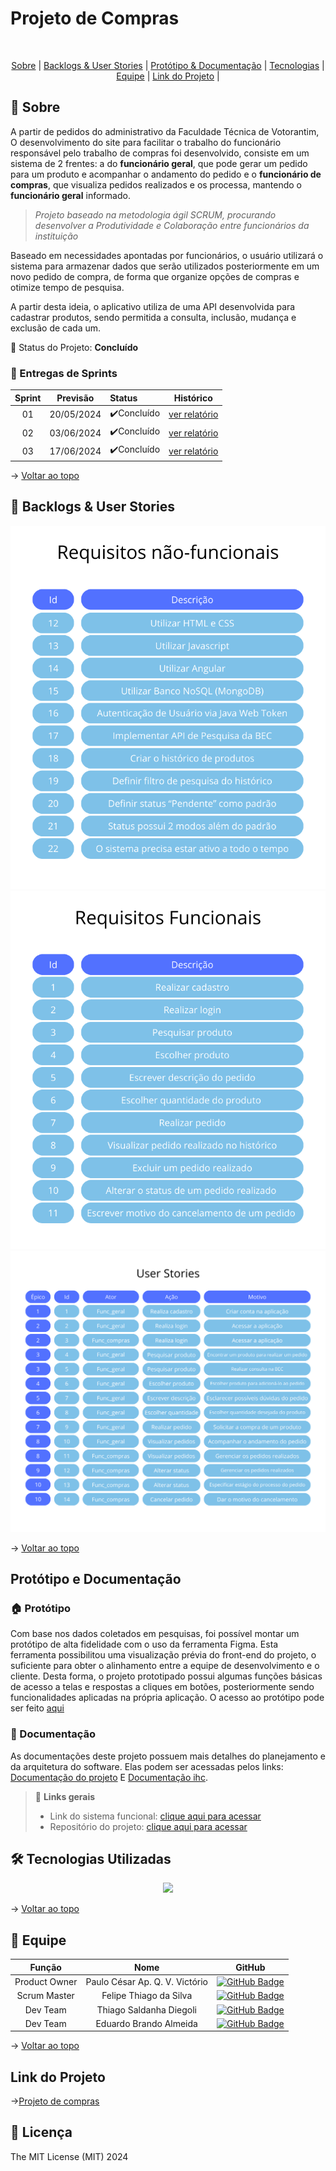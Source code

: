 # Projeto de Compras 
<br id="topo">
<p align="center">
    <a href="#sobre">Sobre</a>  |  
    <a href="#backlogs">Backlogs & User Stories</a>  |
    <a href="#prototipo">Protótipo & Documentação</a>  |  
    <a href="#tecnologias">Tecnologias</a>  |  
    <a href="#equipe">Equipe</a>  |
    <a href="#link">Link do Projeto</a>  | 
    
</p>

<span id="sobre">

## :bookmark_tabs: Sobre
A partir de pedidos do administrativo da Faculdade Técnica de Votorantim, O desenvolvimento do site para facilitar o trabalho do funcionário responsável pelo trabalho de compras foi desenvolvido, consiste em um sistema de 2 frentes: a do **funcionário geral**, que pode gerar um pedido para um produto e acompanhar o andamento do pedido e o **funcionário de compras**, que visualiza pedidos realizados e os processa, mantendo o **funcionário geral** informado.

>_Projeto baseado na metodologia ágil SCRUM, procurando desenvolver a Produtividade e Colaboração entre funcionários da instituição_

Baseado em necessidades apontadas por funcionários, o usuário utilizará o sistema para armazenar dados que serão utilizados posteriormente em um novo pedido de compra, de forma que organize opções de compras e otimize tempo de pesquisa.

A partir desta ideia, o aplicativo utiliza de uma API desenvolvida para cadastrar produtos, sendo permitida a consulta, inclusão, mudança e exclusão de cada um.


:pushpin: Status do Projeto: **Concluído** 

### 🏁 Entregas de Sprints
| Sprint | Previsão | Status | Histórico |
|:--:|:----------:|:----------------|:-------------------------------------------------:|
| 01 | 20/05/2024 |  ✔️Concluído    |[ver relatório](https://github.com/paulovictorio/Documentacao_projetoCompras/blob/sprint-01/README.md)|
| 02 | 03/06/2024 |  ✔️Concluído    |[ver relatório](https://github.com/paulovictorio/Documentacao_projetoCompras/blob/sprint-02/README.md)|
| 03 | 17/06/2024 |  ✔️Concluído    |[ver relatório](https://github.com/paulovictorio/Documentacao_projetoCompras/blob/sprint-03/README.md)|

→ [Voltar ao topo](#topo)
<span id="backlogs">
    
## 👷 Backlogs & User Stories
<div align="center">
    <img src="requisitos.png">
   <img src="requisitosnf.png">

   <img src="user_stories.png">
</div>

→ [Voltar ao topo](#topo)

    
## Protótipo e Documentação
### 🏠 Protótipo 
<span id="prototipo">
    Com base nos dados coletados em pesquisas, foi possível montar um protótipo de alta fidelidade com o uso da ferramenta Figma. Esta ferramenta possibilitou uma visualização prévia do front-end do projeto, o suficiente para obter o alinhamento entre a equipe de desenvolvimento e o cliente. Desta forma, o projeto prototipado possui algumas funções básicas de acesso a telas e respostas a cliques em botões, posteriormente sendo funcionalidades aplicadas na própria aplicação.
    O acesso ao protótipo pode ser feito <a href="https://www.figma.com/proto/aoRbpLGfGNXeTD0hLtrsDr/Projeto-Integrador?node-id=0-1&t=P5UiG1z4EAXU1bLR-1">aqui</a>


### 📄 Documentação 
As documentações deste projeto possuem mais detalhes do planejamento e da arquitetura do software. 
Elas podem ser acessadas pelos links: [Documentação do projeto](documentacao_compras_pi.pdf)
E [Documentação ihc](ihc_compras.pdf).

> 🔗 **Links gerais** <br>
> - Link do sistema funcional: [clique aqui para acessar](projeto-mvc-restful-frontend.vercel.app)
> - Repositório do projeto: [clique aqui para acessar](https://github.com/thiago-diegoli/Projeto-MVC-RESTful)


## 🛠️ Tecnologias Utilizadas 
<span id="tecnologias">
    <p align="center">
      <a href="https://skillicons.dev">
    <img src="https://skillicons.dev/icons?i=html,css,js,tailwind,nodejs,mongodb,vercel,vscode,figma" />
  </a>
</p>
</span>

→ [Voltar ao topo](#topo)

## :busts_in_silhouette: Equipe


<span id="equipe">
    

|    Função     |                  Nome                 |                          GitHub                              | 
| :-----------: | :-----------------------------------: | :----------------------------------------------------------: |
| Product Owner | Paulo César Ap. Q. V. Victório        |[![GitHub Badge](https://img.shields.io/badge/GitHub-111217?style=flat-square&logo=github&logoColor=white)](https://github.com/paulovictorio)|
| Scrum Master  | Felipe Thiago da Silva                |[![GitHub Badge](https://img.shields.io/badge/GitHub-111217?style=flat-square&logo=github&logoColor=white)](https://github.com/Felipe-Thiago)|
| Dev Team      | Thiago Saldanha Diegoli               |[![GitHub Badge](https://img.shields.io/badge/GitHub-111217?style=flat-square&logo=github&logoColor=white)](https://github.com/thiago-diegoli)|
| Dev Team      | Eduardo Brando Almeida                |[![GitHub Badge](https://img.shields.io/badge/GitHub-111217?style=flat-square&logo=github&logoColor=white)](https://github.com/Eduardo-Brando-Almeida)|

→ [Voltar ao topo](#topo)

<span id="link">

## Link do Projeto
    
→[Projeto de compras](https://github.com/thiago-diegoli/Projeto-MVC-RESTful)

## 🪪 Licença

The MIT License (MIT) 2024

